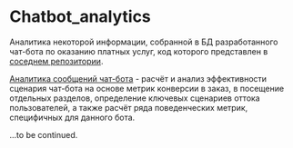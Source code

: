 # Chatbot_analytics
Аналитика некоторой информации, собранной в БД разработанного чат-бота по оказанию платных услуг, код которого представлен в [соседнем репозитории](https://github.com/SergeDSX/vk_demo_bot).

[Аналитика сообщений чат-бота](https://github.com/SergeDSX/Chatbot_analytics/blob/main/Messages_analytics.ipynb) - расчёт и анализ эффективности сценария чат-бота на основе метрик конверсии в заказ, в посещение отдельных разделов, определение ключевых сценариев оттока пользователей, а также расчёт ряда поведенческих метрик, специфичных для данного бота.

...to be continued.


